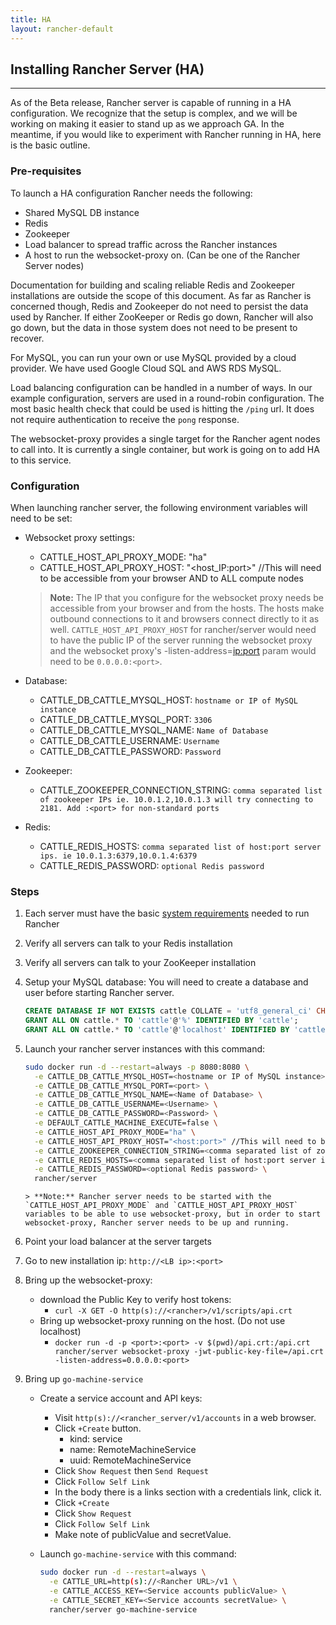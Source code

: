 ```yaml
---
title: HA
layout: rancher-default
---
```


## Installing Rancher Server (HA)
---

As of the Beta release, Rancher server is capable of running in a HA configuration. We recognize that the setup is complex, and we will be working on making it easier to stand up as we approach GA. In the meantime, if you would like to experiment with Rancher running in HA, here is the basic outline.

### Pre-requisites

To launch a HA configuration Rancher needs the following:

*  Shared MySQL DB instance
*  Redis
*  Zookeeper
*  Load balancer to spread traffic across the Rancher instances
*  A host to run the websocket-proxy on. (Can be one of the Rancher Server nodes)


Documentation for building and scaling reliable Redis and Zookeeper installations are outside the scope of this document. As far as Rancher is concerned though, Redis and Zookeeper do not need to persist the data used by Rancher. If either ZooKeeper or Redis go down, Rancher will also go down, but the data in those system does not need to be present to recover. 

For MySQL, you can run your own or use MySQL provided by a cloud provider. We have used Google Cloud SQL and AWS RDS MySQL. 

Load balancing configuration can be handled in a number of ways. In our example configuration, servers are used in a round-robin configuration. The most basic health check that could be used is hitting the `/ping` url. It does not require authentication to receive the `pong` response.

The websocket-proxy provides a single target for the Rancher agent nodes to call into. It is currently a single container, but work is going on to add HA to this service. 


### Configuration

When launching rancher server, the following environment variables will need to be set:

* Websocket proxy settings:
  * CATTLE_HOST_API_PROXY_MODE: "ha"
  * CATTLE_HOST_API_PROXY_HOST: "<host_IP:port>" //This will need to be accessible from your browser AND to ALL compute nodes

   > **Note:** The IP that you configure for the websocket proxy needs be accessible from your browser and from the hosts. The hosts make outbound connections to it and browsers connect directly to it as well. `CATTLE_HOST_API_PROXY_HOST` for rancher/server would need to have the public IP of the server running the websocket proxy and the websocket proxy's -listen-address=<ip:port> param would need to be `0.0.0.0:<port>`.

* Database:
  * CATTLE_DB_CATTLE_MYSQL_HOST: `hostname or IP of MySQL instance`
  * CATTLE_DB_CATTLE_MYSQL_PORT: `3306`
  * CATTLE_DB_CATTLE_MYSQL_NAME: `Name of Database`
  * CATTLE_DB_CATTLE_USERNAME: `Username`
  * CATTLE_DB_CATTLE_PASSWORD: `Password`
* Zookeeper:    
  * CATTLE_ZOOKEEPER_CONNECTION_STRING: `comma separated list of zookeeper IPs ie. 10.0.1.2,10.0.1.3 will try connecting to 2181. Add :<port> for non-standard ports `
* Redis:
  * CATTLE_REDIS_HOSTS: `comma separated list of host:port server ips. ie 10.0.1.3:6379,10.0.1.4:6379`
  * CATTLE_REDIS_PASSWORD: `optional Redis password`

### Steps

1. Each server must have the basic [system requirements]({{site.baseurl}}/rancher/installing-rancher/installing-server/) needed to run Rancher
2. Verify all servers can talk to your Redis installation
3. Verify all servers can talk to your ZooKeeper installation
4. Setup your MySQL database: You will need to create a database and user before starting Rancher server.

    ```sql
    CREATE DATABASE IF NOT EXISTS cattle COLLATE = 'utf8_general_ci' CHARACTER SET = 'utf8';
    GRANT ALL ON cattle.* TO 'cattle'@'%' IDENTIFIED BY 'cattle';
    GRANT ALL ON cattle.* TO 'cattle'@'localhost' IDENTIFIED BY 'cattle'; 
    ```

5. Launch your rancher server instances with this command:
      
      ```bash
      sudo docker run -d --restart=always -p 8080:8080 \
        -e CATTLE_DB_CATTLE_MYSQL_HOST=<hostname or IP of MySQL instance> \
        -e CATTLE_DB_CATTLE_MYSQL_PORT=<port> \
        -e CATTLE_DB_CATTLE_MYSQL_NAME=<Name of Database> \
        -e CATTLE_DB_CATTLE_USERNAME=<Username> \
        -e CATTLE_DB_CATTLE_PASSWORD=<Password> \
        -e DEFAULT_CATTLE_MACHINE_EXECUTE=false \
        -e CATTLE_HOST_API_PROXY_MODE="ha" \
        -e CATTLE_HOST_API_PROXY_HOST="<host:port>" //This will need to be accessible from your browser AND to ALL compute nodes \
        -e CATTLE_ZOOKEEPER_CONNECTION_STRING=<comma separated list of zookeeper IPs ie. 10.0.1.2,10.0.1.3> \
        -e CATTLE_REDIS_HOSTS=<comma separated list of host:port server ips. ie 10.0.1.3:6379,10.0.1.4:6379> \
        -e CATTLE_REDIS_PASSWORD=<optional Redis password> \
        rancher/server
      ```  
       > **Note:** Rancher server needs to be started with the `CATTLE_HOST_API_PROXY_MODE` and `CATTLE_HOST_API_PROXY_HOST` variables to be able to use websocket-proxy, but in order to start websocket-proxy, Rancher server needs to be up and running. 
      
6. Point your load balancer at the server targets
7. Go to new installation ip: `http://<LB ip>:<port>`
8. Bring up the websocket-proxy:
   * download the Public Key to verify host tokens:
     * `curl -X GET -O http(s)://<rancher>/v1/scripts/api.crt`
   * Bring up websocket-proxy running on the host. (Do not use localhost)
     * `docker run -d -p <port>:<port> -v $(pwd)/api.crt:/api.crt rancher/server websocket-proxy -jwt-public-key-file=/api.crt -listen-address=0.0.0.0:<port>` 
9. Bring up `go-machine-service`
   * Create a service account and API keys:
      * Visit `http(s)://<rancher_server/v1/accounts` in a web browser.
      * Click `+Create` button.
          - kind: service
          - name: RemoteMachineService
          - uuid: RemoteMachineService
      * Click `Show Request` then `Send Request`
      * Click `Follow Self Link`
      * In the body there is a links section with a credentials link, click it.
      * Click `+Create`
      * Click `Show Request`
      * Click `Follow Self Link`
      * Make note of publicValue and secretValue.
   * Launch `go-machine-service` with this command:
      
      ```bash
      sudo docker run -d --restart=always \
        -e CATTLE_URL=http(s)://<Rancher URL>/v1 \
        -e CATTLE_ACCESS_KEY=<Service accounts publicValue> \
        -e CATTLE_SECRET_KEY=<Service accounts secretValue> \
        rancher/server go-machine-service
	  ```	